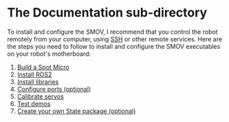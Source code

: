 # The Documentation sub-directory

To install and configure the SMOV, I recommend that you control the robot remotely from your computer, using [SSH](https://en.wikipedia.org/wiki/Secure_Shell) or other remote services.
Here are the steps you need to follow to install and configure the SMOV executables on your robot's motherboard:

1. [Build a Spot Micro](build_a_spot_micro.md)
2. [Install ROS2](install_ros2.md)
3. [Install libraries](install_libraries.md)
4. [Configure ports (optional)](configure_ports.md)
5. [Calibrate servos](calibrate_servos.md)
6. [Test demos](test_demos.md)
7. [Create your own State package (optional)](create_your_own_state_package.md)

